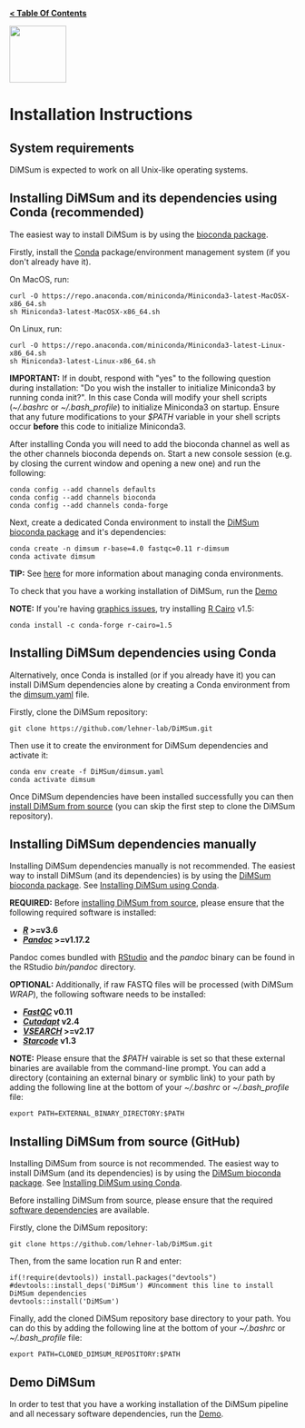 **[< Table Of Contents](https://github.com/lehner-lab/DiMSum#table-of-contents)**
<p align="left">
  <img src="../Dumpling.png" width="100">
</p>

# Installation Instructions

## System requirements

DiMSum is expected to work on all Unix-like operating systems.

## Installing DiMSum and its dependencies using Conda (recommended)

The easiest way to install DiMSum is by using the [bioconda package](http://bioconda.github.io/recipes/r-dimsum/README.html).

Firstly, install the [Conda](https://docs.conda.io/) package/environment management system (if you don't already have it).

On MacOS, run:
```
curl -O https://repo.anaconda.com/miniconda/Miniconda3-latest-MacOSX-x86_64.sh
sh Miniconda3-latest-MacOSX-x86_64.sh
```
On Linux, run:
```
curl -O https://repo.anaconda.com/miniconda/Miniconda3-latest-Linux-x86_64.sh
sh Miniconda3-latest-Linux-x86_64.sh
```

**IMPORTANT:** If in doubt, respond with "yes" to the following question during installation: "Do you wish the installer to initialize Miniconda3 by running conda init?". In this case Conda will modify your shell scripts (*~/.bashrc* or *~/.bash_profile*) to initialize Miniconda3 on startup. Ensure that any future modifications to your *$PATH* variable in your shell scripts occur **before** this code to initialize Miniconda3.

After installing Conda you will need to add the bioconda channel as well as the other channels bioconda depends on. Start a new console session (e.g. by closing the current window and opening a new one) and run the following:
```
conda config --add channels defaults
conda config --add channels bioconda
conda config --add channels conda-forge
```

Next, create a dedicated Conda environment to install the [DiMSum bioconda package](http://bioconda.github.io/recipes/r-dimsum/README.html) and it's dependencies:
```
conda create -n dimsum r-base=4.0 fastqc=0.11 r-dimsum
conda activate dimsum
```
**TIP:** See [here](https://docs.conda.io/projects/conda/en/latest/user-guide/tasks/manage-environments.html) for more information about managing conda environments.

To check that you have a working installation of DiMSum, run the [Demo](DEMO.md)

**NOTE:** If you're having [graphics issues](https://github.com/lehner-lab/DiMSum/issues/18), try installing [R Cairo](https://anaconda.org/conda-forge/r-cairo) v1.5:
```
conda install -c conda-forge r-cairo=1.5
```

## Installing DiMSum dependencies using Conda

Alternatively, once Conda is installed (or if you already have it) you can install DiMSum dependencies alone by creating a Conda environment from the [dimsum.yaml](../dimsum.yaml) file.

Firstly, clone the DiMSum repository:
```
git clone https://github.com/lehner-lab/DiMSum.git
```
Then use it to create the environment for DiMSum dependencies and activate it:
```
conda env create -f DiMSum/dimsum.yaml
conda activate dimsum
```

Once DiMSum dependencies have been installed successfully you can then [install DiMSum from source](#installing-dimsum-from-source-github) (you can skip the first step to clone the DiMSum repository).

## Installing DiMSum dependencies manually

Installing DiMSum dependencies manually is not recommended. The easiest way to install DiMSum (and its dependencies) is by using the [DiMSum bioconda package](http://bioconda.github.io/recipes/r-dimsum/README.html). See [Installing DiMSum using Conda](#installing-dimsum-using-conda-recommended).

**REQUIRED:** Before [installing DiMSum from source](#installing-dimsum-from-source-github), please ensure that the following required software is installed:

* **[_R_](https://www.r-project.org/) >=v3.6**
* **[_Pandoc_](https://pandoc.org/installing.html) >=v1.17.2**

Pandoc comes bundled with [RStudio](https://rstudio.com/products/rstudio/download/) and the *pandoc* binary can be found in the RStudio *bin/pandoc* directory.

**OPTIONAL:** Additionally, if raw FASTQ files will be processed (with DiMSum *WRAP*), the following software needs to be installed:

* **[_FastQC_](https://www.bioinformatics.babraham.ac.uk/projects/fastqc/) v0.11**
* **[_Cutadapt_](https://cutadapt.readthedocs.io/en/stable/) v2.4**
* **[_VSEARCH_](https://github.com/torognes/vsearch) >=v2.17**
* **[_Starcode_](https://github.com/gui11aume/starcode) v1.3**

**NOTE:** Please ensure that the *$PATH* vairable is set so that these external binaries are available from the command-line prompt. You can add a directory (containing an external binary or symblic link) to your path by adding the following line at the bottom of your *~/.bashrc* or *~/.bash_profile* file:
```
export PATH=EXTERNAL_BINARY_DIRECTORY:$PATH
```

## Installing DiMSum from source (GitHub)

Installing DiMSum from source is not recommended. The easiest way to install DiMSum (and its dependencies) is by using the [DiMSum bioconda package](http://bioconda.github.io/recipes/r-dimsum/README.html). See [Installing DiMSum using Conda](#installing-dimsum-using-conda-recommended).

Before installing DiMSum from source, please ensure that the required [software dependencies](#installing-dimsum-dependencies-using-conda) are available.

Firstly, clone the DiMSum repository:
```
git clone https://github.com/lehner-lab/DiMSum.git
```
Then, from the same location run R and enter:
```
if(!require(devtools)) install.packages("devtools")
#devtools::install_deps('DiMSum') #Uncomment this line to install DiMSum dependencies
devtools::install('DiMSum')
```
Finally, add the cloned DiMSum repository base directory to your path. You can do this by adding the following line at the bottom of your *~/.bashrc* or *~/.bash_profile* file:
```
export PATH=CLONED_DIMSUM_REPOSITORY:$PATH
```

## Demo DiMSum

In order to test that you have a working installation of the DiMSum pipeline and all necessary software dependencies, run the [Demo](DEMO.md).
